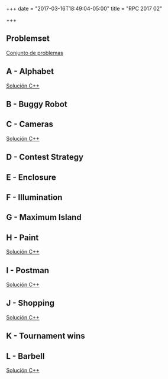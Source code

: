 +++
date = "2017-03-16T18:49:04-05:00"
title = "RPC 2017 02"

+++

## Problemset

[Conjunto de problemas](https://github.com/pin3da/Programming-contest/blob/master/solved/Others/RPC-2017-02/ProblemsetRPC02.pdf)

## A - Alphabet

[Solución C++](https://github.com/pin3da/Programming-contest/blob/master/solved/Others/RPC-2017-02/A.cc)

## B - Buggy Robot


## C - Cameras

[Solución C++](https://github.com/pin3da/Programming-contest/blob/master/solved/Others/RPC-2017-02/C.cc)

## D - Contest Strategy


## E - Enclosure


## F - Illumination


## G - Maximum Island


## H - Paint

[Solución C++](https://github.com/pin3da/Programming-contest/blob/master/solved/Others/RPC-2017-02/H.cc)

## I - Postman

[Solución C++](https://github.com/pin3da/Programming-contest/blob/master/solved/Others/RPC-2017-02/I.cc)

## J - Shopping

[Solución C++](https://github.com/pin3da/Programming-contest/blob/master/solved/Others/RPC-2017-02/J.cc)

## K - Tournament wins


## L - Barbell

[Solución C++](https://github.com/pin3da/Programming-contest/blob/master/solved/Others/RPC-2017-02/L.cc)
